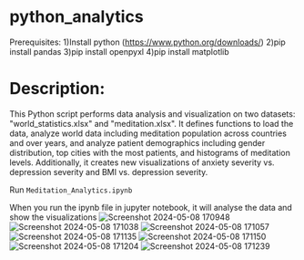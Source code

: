 # python_analytics

Prerequisites:
1)Install python (https://www.python.org/downloads/)
2)pip install pandas
3)pip install openpyxl
4)pip install matplotlib


# Description: 
This Python script performs data analysis and visualization on two datasets: "world_statistics.xlsx" and "meditation.xlsx". It defines functions to load the data, analyze world data including meditation population across countries and over years, and analyze patient demographics including gender distribution, top cities with the most patients, and histograms of meditation levels. Additionally, it creates new visualizations of anxiety severity vs. depression severity and BMI vs. depression severity.


Run `Meditation_Analytics.ipynb`

When you run the ipynb file in jupyter notebook, it will analyse the data and show the visualizations
![Screenshot 2024-05-08 170948](https://github.com/midhun125/Meditation_Analytics/assets/169189768/aaad33c6-37e1-4046-9d6c-fecc456bd4d3)
![Screenshot 2024-05-08 171038](https://github.com/midhun125/Meditation_Analytics/assets/169189768/3b994fb6-96b4-4847-af7d-a3d8a2b74f12)
![Screenshot 2024-05-08 171057](https://github.com/midhun125/Meditation_Analytics/assets/169189768/13863966-4dba-4d11-9931-11074dd60535)
![Screenshot 2024-05-08 171135](https://github.com/midhun125/Meditation_Analytics/assets/169189768/a0dd71de-ddfb-403c-b84a-6111586c372e)
![Screenshot 2024-05-08 171150](https://github.com/midhun125/Meditation_Analytics/assets/169189768/9a433918-585e-4cc7-9bec-3e4bf5b17952)
![Screenshot 2024-05-08 171204](https://github.com/midhun125/Meditation_Analytics/assets/169189768/18df2131-961e-447f-9f14-702eec3134c2)
![Screenshot 2024-05-08 171239](https://github.com/midhun125/Meditation_Analytics/assets/169189768/6a32dd78-acd3-44b6-81bd-ca328e113127)




